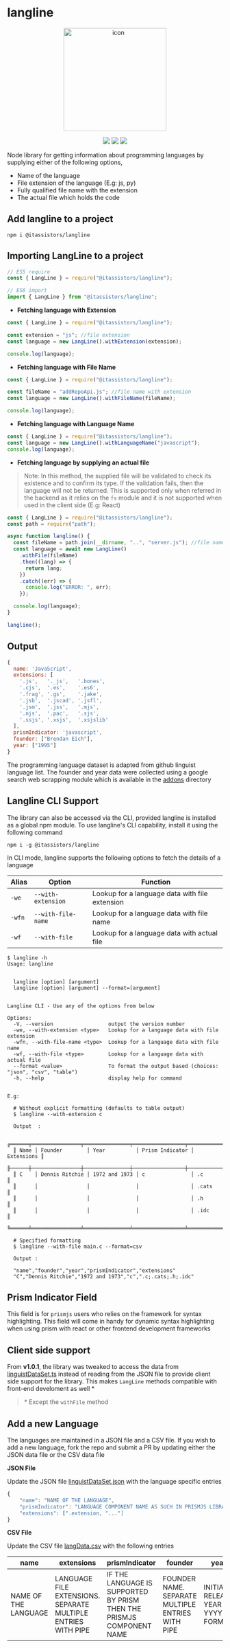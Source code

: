 # langline

<p align="center">
    <p align="center">
        <img width="240" alt="icon" src="https://user-images.githubusercontent.com/47709856/91642490-5eab0580-ea49-11ea-97ec-3bc64cc4a9a5.png">
    </p>
    <p align="center">
        <img src="https://github.com/neel1996/langline/workflows/langline%20primray%20pipeline/badge.svg" />
        <img src="https://api.codacy.com/project/badge/Grade/851b4c5df5ac4ca89564dd773e57f589" />
        <a href="https://www.npmjs.com/package/@itassistors/langline" target="_blank">
          <img src="https://img.shields.io/static/v1?label=langline&message=v1.1.0&color=brightgreen&logo=npm" />
        </a>
    </p>
</p>

Node library for getting information about programming languages by supplying either of the following options,

- Name of the language
- File extension of the language (E.g: js, py)
- Fully qualified file name with the extension
- The actual file which holds the code

## Add langline to a project

```shell
npm i @itassistors/langline
```

## Importing LangLine to a project

```javascript
// ES5 require
const { LangLine } = require("@itassistors/langline");

// ES6 import
import { LangLine } from "@itassistors/langline";
```

- **Fetching language with Extension**

```javascript
const { LangLine } = require("@itassistors/langline");

const extension = "js"; //file extension
const language = new LangLine().withExtension(extension);

console.log(language);
```

- **Fetching language with File Name**

```javascript
const { LangLine } = require("@itassistors/langline");

const fileName = "addRepoApi.js"; //file name with extension
const language = new LangLine().withFileName(fileName);

console.log(language);
```

- **Fetching language with Language Name**

```javascript
const { LangLine } = require("@itassistors/langline");
const language = new LangLine().withLanguageName("javascript");
console.log(language);
```

- **Fetching language by supplying an actual file**

> Note: In this method, the supplied file will be validated to check its existence and to confirm its type. If the validation fails, then the language will not be returned. This is supported only when referred in the backend as it relies on the `fs` module and it is not supported when used in the client side (E.g: React)

```javascript
const { LangLine } = require("@itassistors/langline");
const path = require("path");

async function langline() {
  const fileName = path.join(__dirname, "..", "server.js"); //file name with extension
  const language = await new LangLine()
    .withFile(fileName)
    .then((lang) => {
      return lang;
    })
    .catch((err) => {
      console.log("ERROR: ", err);
    });

  console.log(language);
}

langline();
```

## Output

```javascript
{
  name: 'JavaScript',
  extensions: [
    '.js',   '._js',   '.bones',
    '.cjs',  '.es',    '.es6',
    '.frag', '.gs',    '.jake',
    '.jsb',  '.jscad', '.jsfl',
    '.jsm',  '.jss',   '.mjs',
    '.njs',  '.pac',   '.sjs',
    '.ssjs', '.xsjs',  '.xsjslib'
  ],
  prismIndicator: 'javascript',
  founder: ["Brendan Eich"],
  year: ["1995"]
}
```

The programming language dataset is adapted from github linguist language list. The founder and year data were collected using a google search web scrapping module which is available in the [addons](addons) directory

## Langline CLI Support

The library can also be accessed via the CLI, provided langline is installed as a global npm module. To use langline's CLI capability, install it using the following command

```shell
npm i -g @itassistors/langline
```

In CLI mode, langline supports the following options to fetch the details of a language

| Alias | Option | Function |
| ---- | ---- | ---- |
|`-we`| `--with-extension` |   Lookup for a language data with file extension |
|`-wfn`| `--with-file-name` |   Lookup for a language data with file name |
|`-wf` | `--with-file` |       Lookup for a language data with actual file |

```shell
$ langline -h
Usage: langline 


  langline [option] [argument]
  langline [option] [argument] --format=[argument]


Langline CLI - Use any of the options from below

Options:
  -V, --version                  output the version number
  -we, --with-extension <type>   Lookup for a language data with file extension
  -wfn, --with-file-name <type>  Lookup for a language data with file name
  -wf, --with-file <type>        Lookup for a language data with actual file
  --format <value>               To format the output based (choices: "json", "csv", "table")
  -h, --help                     display help for command


E.g:

  # Without explicit formatting (defaults to table output)
  $ langline --with-extension c

  Output  :

  ╔══════╤════════════════╤═══════════════╤═════════════════╤════════════╗
  ║ Name │ Founder        │ Year          │ Prism Indicator │ Extensions ║
  ╟──────┼────────────────┼───────────────┼─────────────────┼────────────╢
  ║ C    │ Dennis Ritchie │ 1972 and 1973 │ c               │ .c         ║
  ║      │                │               │                 │ .cats      ║
  ║      │                │               │                 │ .h         ║
  ║      │                │               │                 │ .idc       ║
  ╚══════╧════════════════╧═══════════════╧═════════════════╧════════════╝

  # Specified formatting
  $ langline --with-file main.c --format=csv

  Output :

  "name","founder","year","prismIndicator","extensions"
  "C","Dennis Ritchie","1972 and 1973","c",".c;.cats;.h;.idc"
```

## Prism Indicator Field

This field is for `prismjs` users who relies on the framework for syntax highlighting. This field will come in handy for dynamic syntax highlighting when using prism with react or other frontend development frameworks

## Client side support

From **v1.0.1**, the library was tweaked to access the data from [linguistDataSet.ts](data/linguistDataSet.ts) instead of reading from the JSON file to provide client side support for the library. This makes `LangLine` methods compatible with front-end develoment as well \*

> \* Except the `withFile` method

## Add a new Language

The languages are maintained in a JSON file and a CSV file. If you wish to add a new language, fork the repo and submit a PR by updating either the JSON data file or the CSV data file

**JSON File**

Update the JSON file [linguistDataSet.json](data/linguistDataSet.json) with the language specific entries

```javascript
{
    "name": "NAME OF THE LANGUAGE",
    "prismIndicator": "LANGUAGE COMPONENT NAME AS SUCH IN PRISMJS LIBRARY",
    "extensions": [".extension, "..."]
}
```

**CSV File**

Update the CSV file [langData.csv](data/langData.csv) with the following entries

| name                 | extensions                                                    | prismIndicator                                                        | founder                                           | year                                |
| -------------------- | ------------------------------------------------------------- | --------------------------------------------------------------------- | ------------------------------------------------- | ----------------------------------- |
| NAME OF THE LANGUAGE | LANGUAGE FILE EXTENSIONS. SEPARATE MULTIPLE ENTRIES WITH PIPE | IF THE LANGUAGE IS SUPPORTED BY PRISM THEN THE PRISMJS COMPONENT NAME | FOUNDER NAME. SEPARATE MULTIPLE ENTRIES WITH PIPE | INITIAL RELEASE YEAR IN YYYY FORMAT |
